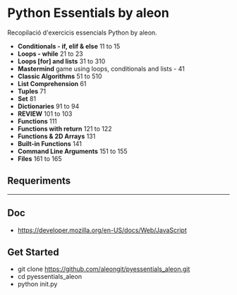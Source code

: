 # Python Essentials by aleon

Recopilació d'exercicis essencials Python by aleon.

- **Conditionals - if, elif & else** 11 to 15
- **Loops - while** 21 to 23
- **Loops [for] and lists** 31 to 310
- **Mastermind** game using loops, conditionals and lists - 41
- **Classic Algorithms** 51 to 510
- **List Comprehension** 61
- **Tuples** 71
- **Set** 81
- **Dictionaries** 91 to 94
- **REVIEW** 101 to 103
- **Functions** 111
- **Functions with return** 121 to 122
- **Functions & 2D Arrays** 131
- **Built-in Functions** 141
- **Command Line Arguments** 151 to 155
- **Files** 161 to 165

## Requeriments

***


## Doc
- https://developer.mozilla.org/en-US/docs/Web/JavaScript



## Get Started
- git clone https://github.com/aleongit/pyessentials_aleon.git
- cd pyessentials_aleon
- python init.py

